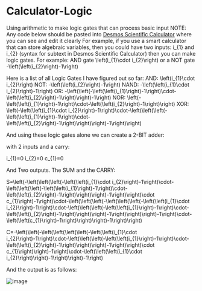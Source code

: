 # Calculator-Logic
Using arithmetic to make logic gates that can process basic input
NOTE: Any code below should be pasted into [Desmos Scientific Calculator](https://www.desmos.com/scientific) where you can see and edit it clearly
For example, if you use a smart calculator that can store algebraic variables, then you could have two inputs: i_{1} and i_{2} (syntax for subtext in Desmos Scientific Calculator) then you can make logic gates. For example: 
AND gate 
\left(i_{1}\cdot i_{2}\right) 
or a NOT gate
-\left(\left(i_{2}\right)-1\right)

Here is a list of all Logic Gates I have figured out so far:
AND:
\left(i_{1}\cdot i_{2}\right)
NOT:
-\left(\left(i_{2}\right)-1\right)
NAND:
-\left(\left(i_{1}\cdot i_{2}\right)-1\right)
OR:
-\left(\left(-\left(\left(i_{1}\right)-1\right)\cdot-\left(\left(i_{2}\right)-1\right)\right)-1\right)
NOR:
\left(-\left(\left(i_{1}\right)-1\right)\cdot-\left(\left(i_{2}\right)-1\right)\right)
XOR:
\left(-\left(\left(i_{1}\cdot i_{2}\right)-1\right)\cdot-\left(\left(\left(-\left(\left(i_{1}\right)-1\right)\cdot-\left(\left(i_{2}\right)-1\right)\right)\right)-1\right)\right)

And using these logic gates alone we can create a 2-BIT adder:

with 2 inputs and a carry:

i_{1}=0
i_{2}=0
c_{1}=0

And Two outputs. The SUM and the CARRY:

S=\left(-\left(\left(\left(-\left(\left(i_{1}\cdot i_{2}\right)-1\right)\cdot-\left(\left(\left(-\left(\left(i_{1}\right)-1\right)\cdot-\left(\left(i_{2}\right)-1\right)\right)\right)-1\right)\right)\cdot c_{1}\right)-1\right)\cdot-\left(\left(\left(-\left(\left(\left(-\left(\left(i_{1}\cdot i_{2}\right)-1\right)\cdot-\left(\left(\left(-\left(\left(i_{1}\right)-1\right)\cdot-\left(\left(i_{2}\right)-1\right)\right)\right)-1\right)\right)\right)-1\right)\cdot-\left(\left(c_{1}\right)-1\right)\right)\right)-1\right)\right)

C=-\left(\left(-\left(\left(\left(\left(-\left(\left(i_{1}\cdot i_{2}\right)-1\right)\cdot-\left(\left(\left(-\left(\left(i_{1}\right)-1\right)\cdot-\left(\left(i_{2}\right)-1\right)\right)\right)-1\right)\right)\cdot c_{1}\right)\right)-1\right)\cdot-\left(\left(\left(i_{1}\cdot i_{2}\right)\right)-1\right)\right)-1\right)

And the output is as follows:

![image](https://user-images.githubusercontent.com/94403790/201755159-7648150a-ae35-4d3d-824b-c3b4319ced1d.png)

